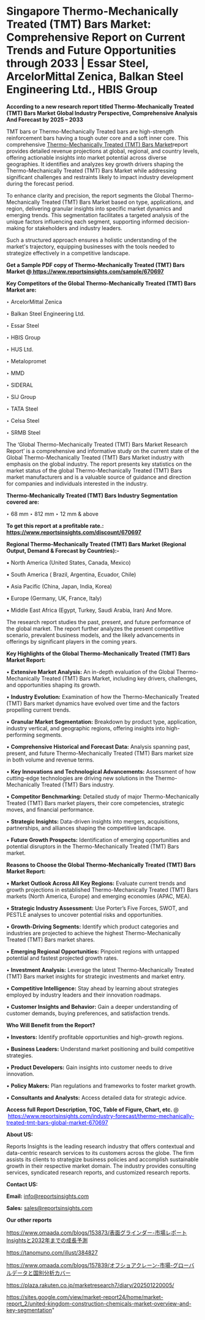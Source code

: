 # Singapore Thermo-Mechanically Treated (TMT) Bars Market: Comprehensive Report on Current Trends and Future Opportunities through 2033 | Essar Steel, ArcelorMittal Zenica, Balkan Steel Engineering Ltd., HBIS Group

<strong>According to a new research report titled Thermo-Mechanically Treated (TMT) Bars Market Global Industry Perspective, Comprehensive Analysis And Forecast by 2025 – 2033</strong>

TMT bars or Thermo-Mechanically Treated bars are high-strength reinforcement bars having a tough outer core and a soft inner core. This comprehensive <a href=https://www.reportsinsights.com/sample/670697>Thermo-Mechanically Treated (TMT) Bars Market</a>report provides detailed revenue projections at global, regional, and country levels, offering actionable insights into market potential across diverse geographies. It identifies and analyzes key growth drivers shaping the Thermo-Mechanically Treated (TMT) Bars Market while addressing significant challenges and restraints likely to impact industry development during the forecast period.

To enhance clarity and precision, the report segments the Global Thermo-Mechanically Treated (TMT) Bars Market based on type, applications, and region, delivering granular insights into specific market dynamics and emerging trends. This segmentation facilitates a targeted analysis of the unique factors influencing each segment, supporting informed decision-making for stakeholders and industry leaders.

Such a structured approach ensures a holistic understanding of the market's trajectory, equipping businesses with the tools needed to strategize effectively in a competitive landscape.

<strong>Get a Sample PDF copy of Thermo-Mechanically Treated (TMT) Bars Market </strong><strong>@<a href=https://www.reportsinsights.com/sample/670697 style=color:#0000ff;> https://www.reportsinsights.com/sample/670697</a></strong></font>

<strong>Key Competitors of the Global Thermo-Mechanically Treated (TMT) Bars Market are:</strong>

‣ ArcelorMittal Zenica

‣ Balkan Steel Engineering Ltd.

‣ Essar Steel

‣ HBIS Group

‣ HUS Ltd.

‣ Metalopromet

‣ MMD

‣ SIDERAL

‣ SIJ Group

‣ TATA Steel

‣ Celsa Steel

‣ SRMB Steel

The ‘Global Thermo-Mechanically Treated (TMT) Bars Market Research Report’ is a comprehensive and informative study on the current state of the Global Thermo-Mechanically Treated (TMT) Bars Market industry with emphasis on the global industry. The report presents key statistics on the market status of the global Thermo-Mechanically Treated (TMT) Bars market manufacturers and is a valuable source of guidance and direction for companies and individuals interested in the industry.

<strong>Thermo-Mechanically Treated (TMT) Bars Industry Segmentation covered are:</strong>

‣ 68 mm
‣ 812 mm
‣ 12 mm & above

<strong>To get this report at a profitable rate.: <a href=https://www.reportsinsights.com/discount/670697 style=color:#0000ff;>https://www.reportsinsights.com/discount/670697</a></strong></font>

<strong>Regional Thermo-Mechanically Treated (TMT) Bars Market (Regional Output, Demand &amp; Forecast by Countries):-</strong>

• North America (United States, Canada, Mexico)

• South America ( Brazil, Argentina, Ecuador, Chile)

• Asia Pacific (China, Japan, India, Korea)

• Europe (Germany, UK, France, Italy)

• Middle East Africa (Egypt, Turkey, Saudi Arabia, Iran) And More.

The research report studies the past, present, and future performance of the global market. The report further analyzes the present competitive scenario, prevalent business models, and the likely advancements in offerings by significant players in the coming years.

<strong>Key Highlights of the Global Thermo-Mechanically Treated (TMT) Bars Market Report:</strong>

• <strong>Extensive Market Analysis:</strong> An in-depth evaluation of the Global Thermo-Mechanically Treated (TMT) Bars Market, including key drivers, challenges, and opportunities shaping its growth.

• <strong>Industry Evolution:</strong> Examination of how the Thermo-Mechanically Treated (TMT) Bars market dynamics have evolved over time and the factors propelling current trends.

• <strong>Granular Market Segmentation:</strong> Breakdown by product type, application, industry vertical, and geographic regions, offering insights into high-performing segments.

• <strong>Comprehensive Historical and Forecast Data:</strong> Analysis spanning past, present, and future Thermo-Mechanically Treated (TMT) Bars market size in both volume and revenue terms.

• <strong>Key Innovations and Technological Advancements:</strong> Assessment of how cutting-edge technologies are driving new solutions in the Thermo-Mechanically Treated (TMT) Bars industry.

• <strong>Competitor Benchmarking:</strong> Detailed study of major Thermo-Mechanically Treated (TMT) Bars market players, their core competencies, strategic moves, and financial performance.

• <strong>Strategic Insights:</strong> Data-driven insights into mergers, acquisitions, partnerships, and alliances shaping the competitive landscape.

• <strong>Future Growth Prospects:</strong> Identification of emerging opportunities and potential disruptors in the Thermo-Mechanically Treated (TMT) Bars market.

<strong>Reasons to Choose the Global Thermo-Mechanically Treated (TMT) Bars Market Report:</strong>

• <strong>Market Outlook Across All Key Regions:</strong> Evaluate current trends and growth projections in established Thermo-Mechanically Treated (TMT) Bars markets (North America, Europe) and emerging economies (APAC, MEA).

• <strong>Strategic Industry Assessment:</strong> Use Porter’s Five Forces, SWOT, and PESTLE analyses to uncover potential risks and opportunities.

• <strong>Growth-Driving Segments:</strong> Identify which product categories and industries are projected to achieve the highest Thermo-Mechanically Treated (TMT) Bars market shares.

• <strong>Emerging Regional Opportunities:</strong> Pinpoint regions with untapped potential and fastest projected growth rates.

• <strong>Investment Analysis:</strong> Leverage the latest Thermo-Mechanically Treated (TMT) Bars market insights for strategic investments and market entry.

• <strong>Competitive Intelligence:</strong> Stay ahead by learning about strategies employed by industry leaders and their innovation roadmaps.

• <strong>Customer Insights and Behavior:</strong> Gain a deeper understanding of customer demands, buying preferences, and satisfaction trends.

<strong>Who Will Benefit from the Report?</strong>

• <strong>Investors:</strong> Identify profitable opportunities and high-growth regions.

• <strong>Business Leaders:</strong> Understand market positioning and build competitive strategies.

• <strong>Product Developers:</strong> Gain insights into customer needs to drive innovation.

• <strong>Policy Makers:</strong> Plan regulations and frameworks to foster market growth.

• <strong>Consultants and Analysts:</strong> Access detailed data for strategic advice.
</ul>
<strong>Access full Report Description, TOC, Table of Figure, Chart, etc. </strong>@  <a href=https://www.reportsinsights.com/industry-forecast/thermo-mechanically-treated-tmt-bars-global-market-670697 style=color:#0000ff;>https://www.reportsinsights.com/industry-forecast/thermo-mechanically-treated-tmt-bars-global-market-670697</a></font>

<strong><strong>About US</strong>:</strong>

Reports Insights is the leading research industry that offers contextual and data-centric research services to its customers across the globe. The firm assists its clients to strategize business policies and accomplish sustainable growth in their respective market domain. The industry provides consulting services, syndicated research reports, and customized research reports.

<strong>Contact US:</strong>

<p class=""""><b>Email:</b> <a href=mailto:info@reportsinsights.com>info@reportsinsights.com</a></p>
<p class=""""><b>Sales:</b> <a href=mailto:sales@reportsinsights.com>sales@reportsinsights.com</a></p>

<strong>Our other reports</strong>

<a href=https://www.omaada.com/blogs/153873/表面グラインダー-市場レポートInsightsと2032年までの成長予測>https://www.omaada.com/blogs/153873/表面グラインダー-市場レポートInsightsと2032年までの成長予測</a>

<a href=https://tanomuno.com/illust/384827>https://tanomuno.com/illust/384827</a>

<a href=https://www.omaada.com/blogs/157839/オフショアクレーン-市場-グローバルデータと国別分析カバー>https://www.omaada.com/blogs/157839/オフショアクレーン-市場-グローバルデータと国別分析カバー</a>

<a href=https://plaza.rakuten.co.jp/marketresearch7/diary/202501220005/>https://plaza.rakuten.co.jp/marketresearch7/diary/202501220005/</a>

<a href=https://sites.google.com/view/market-report24/home/market-report_2/united-kingdom-construction-chemicals-market-overview-and-key-segmentation>https://sites.google.com/view/market-report24/home/market-report_2/united-kingdom-construction-chemicals-market-overview-and-key-segmentation</a>"
